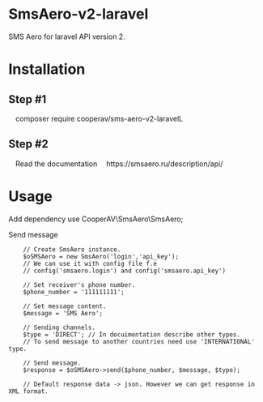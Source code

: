 # SmsAero-v2-laravel
SMS Aero for laravel API version 2.

<h1>Installation</h1>

  <h2>Step #1</h2>
    &emsp;composer require cooperav/sms-aero-v2-laravelL

  <h2>Step #2</h2>
    &emsp;Read the documentation
      &emsp;https://smsaero.ru/description/api/
    
<h1>Usage</h1>

Add dependency
  use CooperAV\SmsAero\SmsAero;
  
Send message

        // Create SmsAero instance.
        $oSMSAero = new SmsAero('login','api_key');        
        // We can use it with config file f.e
        // config('smsaero.login') and config('smsaero.api_key')
        
        // Set receiver's phone number.
        $phone_number = '111111111';
        
        // Set message content.
        $message = 'SMS Aero';
        
        // Sending channels.
        $type = 'DIRECT'; // In docuimentation describe other types.
        // To send message to another countries need use 'INTERNATIONAL' type.
        
        // Send message.
        $response = $oSMSAero->send($phone_number, $message, $type);
        
        // Default response data -> json. However we can get response in XML format.
